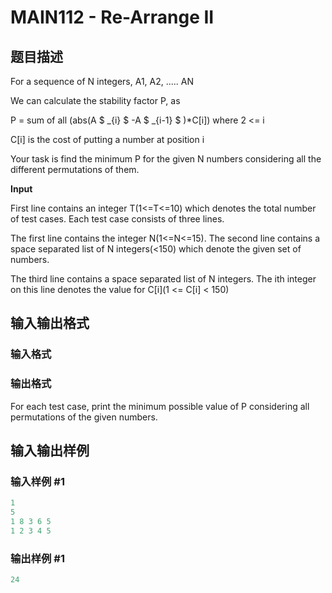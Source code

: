 # MAIN112 - Re-Arrange II

## 题目描述

For a sequence of N integers, A1, A2, ..... AN

We can calculate the stability factor P, as

P = sum of all (abs(A $ _{i} $ -A $ _{i-1} $ )\*C\[i\]) where 2 <= i 

C\[i\] is the cost of putting a number at position i

Your task is find the minimum P for the given N numbers considering all the different permutations of them.

**Input**

First line contains an integer T(1<=T<=10) which denotes the total number of test cases. Each test case consists of three lines.

The first line contains the integer N(1<=N<=15). The second line contains a space separated list of N integers(<150) which denote the given set of numbers.

The third line contains a space separated list of N integers. The ith integer on this line denotes the value for C\[i\](1 <= C\[i\] < 150)

## 输入输出格式

### 输入格式

### 输出格式

For each test case, print the minimum possible value of P considering all permutations of the given numbers.

## 输入输出样例

### 输入样例 #1

```cpp
1
5
1 8 3 6 5
1 2 3 4 5
```


### 输出样例 #1

```cpp
24
```


